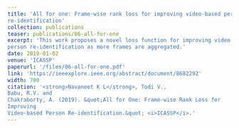 ```yaml
---
title: 'All for one: Frame-wise rank loss for improving video-based person
re-identification'
collection: publications
teaser: publications/06-all-for-one
excerpt: 'This work proposes a novel loss function for improving video based
person re-identification as more frames are aggregated.'
date: 2019-01-02
venue: 'ICASSP'
paperurl: '/files/06-all-for-one.pdf'
link: 'https://ieeexplore.ieee.org/abstract/document/8682292'
width: 700
citation: '<strong>Navaneet K L</strong>, Todi V.,
Babu, R.V. and
Chakraborty, A. (2019). &quot;All for One: Frame-wise Rank Loss for
Improving
Video-based Person Re-identification.&quot; <i>ICASSP</i>.'
---
```

